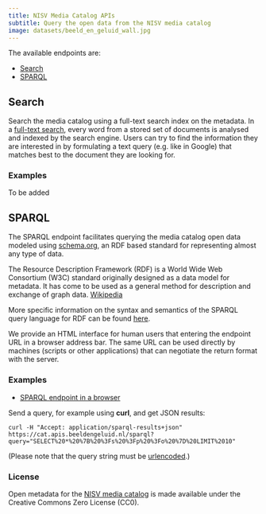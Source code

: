 ```yaml
---
title: NISV Media Catalog APIs
subtitle: Query the open data from the NISV media catalog
image: datasets/beeld_en_geluid_wall.jpg
---
```


The available endpoints are:

- [Search](/apis/nisv-media-catalog#search)
- [SPARQL](/apis/nisv-media-catalog#sparql)

## Search

Search the media catalog using a full-text search index on the metadata. In a [full-text search](https://en.wikipedia.org/wiki/Full-text_search), every word from a stored set of documents is analysed and indexed by the search engine. Users can try to find the information they are interested in by formulating a text query (e.g. like in Google) that matches best to the document they are looking for.

### Examples

To be added

## SPARQL

The SPARQL endpoint facilitates querying the media catalog open data modeled using [schema.org](https://schema.org/), an RDF based standard for representing almost any type of data.

The Resource Description Framework (RDF) is a World Wide Web Consortium (W3C) standard originally designed as a data model for metadata. It has come to be used as a general method for description and exchange of graph data. [Wikipedia](https://en.wikipedia.org/wiki/Resource_Description_Framework)

More specific information on the syntax and semantics of the SPARQL query language for RDF can be found [here](https://www.w3.org/TR/rdf-sparql-query/).

We provide an HTML interface for human users that entering the endpoint URL in a browser address bar. The same URL can be used directly by machines (scripts or other applications) that can negotiate the return format with the server.

### Examples

- [SPARQL endpoint in a browser](https://cat.apis.beeldengeluid.nl/sparql)

Send a query, for example using **curl**, and get JSON results:

`curl -H "Accept: application/sparql-results+json" https://cat.apis.beeldengeluid.nl/sparql?query="SELECT%20*%20%7B%20%3Fs%20%3Fp%20%3Fo%20%7D%20LIMIT%2010"`

(Please note that the query string must be [urlencoded](https://www.urlencoder.org/).)

### License

Open metadata for the [NISV media catalog](datasets/nisv-media-catalog) is made available under the Creative Commons Zero License (CC0).
